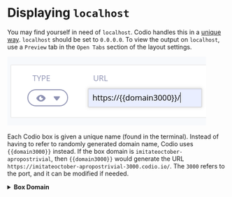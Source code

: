 # Displaying `localhost`

You may find yourself in need of `localhost`. Codio handles this in a [unique way](https://docs.codio.com/develop/develop/ide/boxes/overview.html#important-localhost-configuration-information). `localhost` should be set to `0.0.0.0`. To view the output on `localhost`, use a `Preview` tab in the `Open Tabs` section of the layout settings.

![localhost 3000](.guides/img/localhost_3000.png)

Each Codio box is given a unique name (found in the terminal). Instead of having to refer to randomly generated domain name, Codio uses `{{domain3000}}` instead. If the box domain is `imitateoctober-apropostrivial`, then `{{domain3000}}` would generate the URL `https://imitateoctober-apropostrivial-3000.codio.io/`. The `3000` refers to the port, and it can be modified if needed. 

<details><summary><strong>Box Domain</strong></summary>The box domain is listed when you launch a terminal tab.<img src=".guides/img/box_domain.png" /></details>